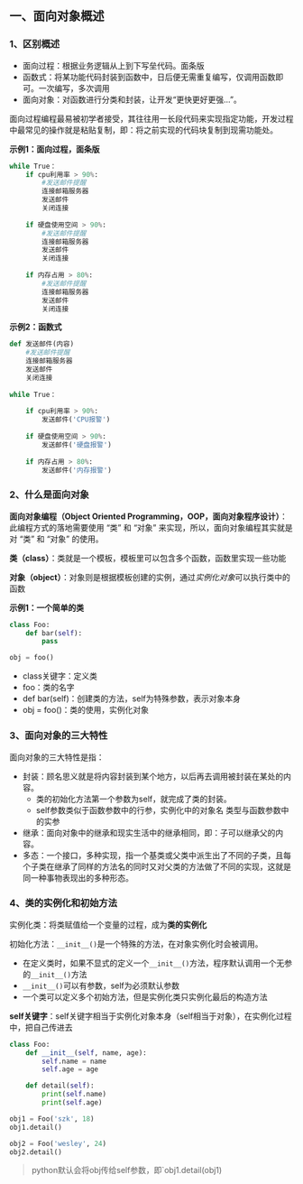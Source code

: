 ## 一、面向对象概述

### 1、区别概述

- 面向过程：根据业务逻辑从上到下写垒代码。面条版
- 函数式：将某功能代码封装到函数中，日后便无需重复编写，仅调用函数即可。一次编写，多次调用
- 面向对象：对函数进行分类和封装，让开发“更快更好更强...”。

面向过程编程最易被初学者接受，其往往用一长段代码来实现指定功能，开发过程中最常见的操作就是粘贴复制，即：将之前实现的代码块复制到现需功能处。

**示例1：面向过程，面条版**

```python
while True：
    if cpu利用率 > 90%:
        #发送邮件提醒
        连接邮箱服务器
        发送邮件
        关闭连接
 
    if 硬盘使用空间 > 90%:
        #发送邮件提醒
        连接邮箱服务器
        发送邮件
        关闭连接
 
    if 内存占用 > 80%:
        #发送邮件提醒
        连接邮箱服务器
        发送邮件
        关闭连接
```

**示例2：函数式**

```python
def 发送邮件(内容)
    #发送邮件提醒
    连接邮箱服务器
    发送邮件
    关闭连接
 
while True：
 
    if cpu利用率 > 90%:
        发送邮件('CPU报警')
 
    if 硬盘使用空间 > 90%:
        发送邮件('硬盘报警')
 
    if 内存占用 > 80%:
        发送邮件('内存报警') 
```

### 2、什么是面向对象

**面向对象编程（Object Oriented Programming，OOP，面向对象程序设计）**：此编程方式的落地需要使用 “类” 和 “对象” 来实现，所以，面向对象编程其实就是对 “类” 和 “对象” 的使用。

**类（class）**：类就是一个模板，模板里可以包含多个函数，函数里实现一些功能

**对象（object）**：对象则是根据模板创建的实例，通过*实例化对象*可以执行类中的函数

**示例1：一个简单的类**

```python
class Foo:
    def bar(self):
        pass

obj = foo()
```
 -  class关键字：定义类
 -  foo：类的名字
 -  def bar(self)：创建类的方法，self为特殊参数，表示对象本身
 -  obj = foo()：类的使用，实例化对象

### 3、面向对象的三大特性

面向对象的三大特性是指：

- 封装：顾名思义就是将内容封装到某个地方，以后再去调用被封装在某处的内容。
  - 类的初始化方法第一个参数为self，就完成了类的封装。
  - self参数类似于函数参数中的行参，实例化中的对象名 类型与函数参数中的实参
- 继承：面向对象中的继承和现实生活中的继承相同，即：子可以继承父的内容。
- 多态：一个接口，多种实现，指一个基类或父类中派生出了不同的子类，且每个子类在继承了同样的方法名的同时又对父类的方法做了不同的实现，这就是同一种事物表现出的多种形态。

### 4、类的实例化和初始方法

实例化类：将类赋值给一个变量的过程，成为**类的实例化**

初始化方法：`__init__()`是一个特殊的方法，在对象实例化时会被调用。

- 在定义类时，如果不显式的定义一个`__init__()`方法，程序默认调用一个无参的`__init__()`方法
- `__init__()`可以有参数，self为必须默认参数
- 一个类可以定义多个初始方法，但是实例化类只实例化最后的构造方法

**self关键字**：self关键字相当于实例化对象本身（self相当于对象），在实例化过程中，把自己传进去

```python
class Foo:
    def __init__(self, name, age):
        self.name = name
        self.age = age

    def detail(self):
        print(self.name)
        print(self.age)

obj1 = Foo('szk', 18)
obj1.detail()

obj2 = Foo('wesley', 24)
obj2.detail()
```

> python默认会将obj传给self参数，即`obj1.detail(obj1)